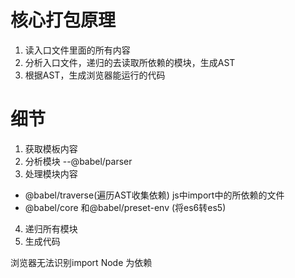 # 核心打包原理
1. 读入口文件里面的所有内容
2. 分析入口文件，递归的去读取所依赖的模块，生成AST
3. 根据AST，生成浏览器能运行的代码

# 细节
1. 获取模板内容
2. 分析模块 --@babel/parser
3. 处理模块内容
  - @babel/traverse(遍历AST收集依赖) js中import中的所依赖的文件
  - @babel/core 和@babel/preset-env (将es6转es5)
4. 递归所有模块
5. 生成代码

浏览器无法识别import
Node 为依赖